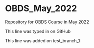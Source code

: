 # OBDS_May_2022
Repository for OBDS Course in May 2022

This line was typed in on GitHub

This line was added on test_branch_1

